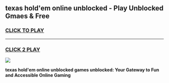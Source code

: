 
## texas hold'em online unblocked - Play Unblocked Gmaes & Free
<h3>
<a href="https://news.freeplayer.one?title=texas_hold'em_online_unblocked&ref=16F">CLICK TO PLAY</a></h3>
<hr>

<h3>
<a href="https://news.freeplayer.one?title=texas_hold'em_online_unblocked&ref=16F">CLICK 2 PLAY</a>
  
</h3>

<a href="https://news.freeplayer.one?title=texas_hold'em_online_unblocked&ref=16F/"><img src="https://clearcache.store/games.png"></a>


**texas hold'em online unblocked games unblocked: Your Gateway to Fun and Accessible Online Gaming**
